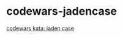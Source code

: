 # codewars-jadencase
[codewars kata: jaden case](http://www.codewars.com/kata/5390bac347d09b7da40006f6/train/javascript)
